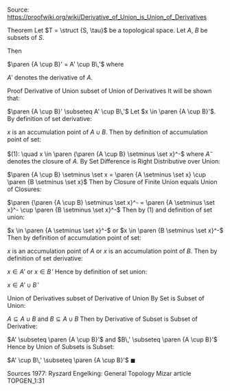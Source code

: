 # 

Source: https://proofwiki.org/wiki/Derivative_of_Union_is_Union_of_Derivatives



Theorem
Let $T = \struct {S, \tau}$ be a topological space.
Let $A$, $B$ be subsets of $S$.

Then

$\paren {A \cup B}' = A' \cup B\,'$
where

$A'$ denotes the derivative of $A$.


Proof
Derivative of Union subset of Union of Derivatives
It will be shown that:

$\paren {A \cup B}' \subseteq A' \cup B\,'$
Let $x \in \paren {A \cup B}'$.
By definition of set derivative:

$x$ is an accumulation point of $A \cup B$.
Then by definition of accumulation point of set:

$(1): \quad x \in \paren {\paren {A \cup B} \setminus \set x}^-$
where $A^-$ denotes the closure of $A$.
By Set Difference is Right Distributive over Union:

$\paren {A \cup B} \setminus \set x = \paren {A \setminus \set x} \cup \paren {B \setminus \set x}$
Then by Closure of Finite Union equals Union of Closures:

$\paren {\paren {A \cup B} \setminus \set x}^- = \paren {A \setminus \set x}^- \cup \paren {B \setminus \set x}^-$
Then by $(1)$ and definition of set union:

$x \in \paren {A \setminus \set x}^-$ or $x \in \paren {B \setminus \set x}^-$
Then by definition of accumulation point of set:

$x$ is an accumulation point of $A$ or $x$ is an accumulation point of $B$.
Then by definition of set derivative:

$x \in A'$ or $x \in B\,'$
Hence by definition of set union:

$x \in A' \cup B\,'$


Union of Derivatives subset of Derivative of Union
By Set is Subset of Union:

$A \subseteq A \cup B$ and $B \subseteq A \cup B$
Then by Derivative of Subset is Subset of Derivative:

$A' \subseteq \paren {A \cup B}'$ and $B\,' \subseteq \paren {A \cup B}'$
Hence by Union of Subsets is Subset:

$A' \cup B\,' \subseteq \paren {A \cup B}'$
$\blacksquare$


Sources
1977: Ryszard Engelking: General Topology
Mizar article TOPGEN_1:31




